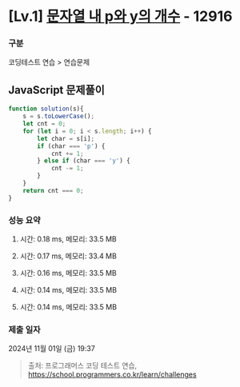 # [Lv.1] [문자열 내 p와 y의 개수](https://school.programmers.co.kr/learn/courses/30/lessons/12916?language=javascript) - 12916 

### 구분

코딩테스트 연습 > 연습문제

## JavaScript 문제풀이

```js
function solution(s){
    s = s.toLowerCase();
    let cnt = 0;
    for (let i = 0; i < s.length; i++) {
        let char = s[i];
        if (char === 'p') {
            cnt += 1;
        } else if (char === 'y') {
            cnt -= 1;
        }
    }
    return cnt === 0;
}
```

### 성능 요약

1. 시간: 0.18 ms, 메모리: 33.5 MB

2. 시간: 0.17 ms, 메모리: 33.4 MB
3. 시간: 0.16 ms, 메모리: 33.5 MB
4. 시간: 0.14 ms, 메모리: 33.5 MB
5. 시간: 0.14 ms, 메모리: 33.5 MB

### 제출 일자

2024년 11월 01일 (금) 19:37

> 출처: 프로그래머스 코딩 테스트 연습, https://school.programmers.co.kr/learn/challenges